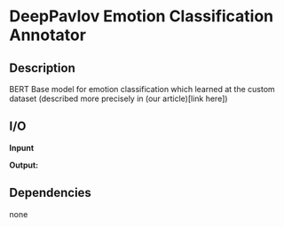 # DeepPavlov Emotion Classification Annotator

## Description

BERT Base model for emotion classification which learned at the custom dataset (described more precisely in (our article)[link here])

## I/O

**Inpunt**

**Output:**


## Dependencies
none